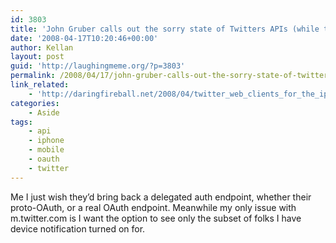 ```yaml
---
id: 3803
title: 'John Gruber calls out the sorry state of Twitters APIs (while talking about the lack of good iPhone clients)'
date: '2008-04-17T10:20:46+00:00'
author: Kellan
layout: post
guid: 'http://laughingmeme.org/?p=3803'
permalink: /2008/04/17/john-gruber-calls-out-the-sorry-state-of-twitters-apis-while-talking-about-the-lack-of-good-iphone-clients/
link_related:
    - 'http://daringfireball.net/2008/04/twitter_web_clients_for_the_iphone'
categories:
    - Aside
tags:
    - api
    - iphone
    - mobile
    - oauth
    - twitter
---
```


Me I just wish they’d bring back a delegated auth endpoint, whether their proto-OAuth, or a real OAuth endpoint. Meanwhile my only issue with m.twitter.com is I want the option to see only the subset of folks I have device notification turned on for.